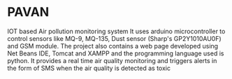 # PAVAN
IOT based Air pollution monitoring system
It uses arduino microcontroller to control sensors like MQ-9, MQ-135, Dust sensor (Sharp's GP2Y1010AU0F) and GSM module.
The project also contains a web page developed using Net Beans IDE, Tomcat and XAMPP and the programming language used is python.
It provides a real time air quality monitoring and triggers alerts in the form of SMS when the air quality is detected as toxic
